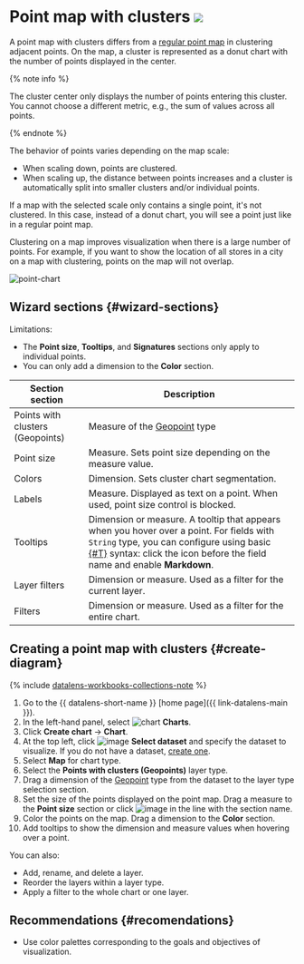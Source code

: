 # Point map with clusters ![](../../_assets/datalens/heatmap.svg)

A point map with clusters differs from a [regular point map](point-map-chart.md) in clustering adjacent points. On the map, a cluster is represented as a donut chart with the number of points displayed in the center.

{% note info %}

The cluster center only displays the number of points entering this cluster. You cannot choose a different metric, e.g., the sum of values across all points.

{% endnote %}

The behavior of points varies depending on the map scale:

* When scaling down, points are clustered.
* When scaling up, the distance between points increases and a cluster is automatically split into smaller clusters and/or individual points.

If a map with the selected scale only contains a single point, it's not clustered. In this case, instead of a donut chart, you will see a point just like in a regular point map.

Clustering on a map improves visualization when there is a large number of points. For example, if you want to show the location of all stores in a city on a map with clustering, points on the map will not overlap.

![point-chart](../../_assets/datalens/visualization-ref/cluster-point-map/cluster-point-map.png)

## Wizard sections {#wizard-sections}

Limitations:

* The **Point size**, **Tooltips**, and **Signatures** sections only apply to individual points.
* You can only add a dimension to the **Color** section.

Section<br/> section| Description
----- | ----
Points with clusters (Geopoints) | Measure of the [Geopoint](../dataset/data-types#geopoint) type
Point size | Measure. Sets point size depending on the measure value.
Colors | Dimension. Sets cluster chart segmentation.
Labels | Measure. Displayed as text on a point. When used, point size control is blocked.
Tooltips | Dimension or measure. A tooltip that appears when you hover over a point. For fields with `String` type, you can configure using basic [{#T}](../dashboard/markdown.md) syntax: click the icon before the field name and enable **Markdown**.
Layer filters | Dimension or measure. Used as a filter for the current layer.
Filters | Dimension or measure. Used as a filter for the entire chart.

## Creating a point map with clusters {#create-diagram}


{% include [datalens-workbooks-collections-note](../../_includes/datalens/operations/datalens-workbooks-collections-note-step4.md) %}


1. Go to the {{ datalens-short-name }} [home page]({{ link-datalens-main }}).
1. In the left-hand panel, select ![chart](../../_assets/console-icons/chart-column.svg) **Charts**.
1. Click **Create chart** → **Chart**.
1. At the top left, click ![image](../../_assets/console-icons/circles-intersection.svg) **Select dataset** and specify the dataset to visualize. If you do not have a dataset, [create one](../dataset/create-dataset.md#create).
1. Select **Map** for chart type.
1. Select the **Points with clusters (Geopoints)** layer type.
1. Drag a dimension of the [Geopoint](../dataset/data-types#geopoint) type from the dataset to the layer type selection section.
1. Set the size of the points displayed on the point map. Drag a measure to the **Point size** section or click ![image](../../_assets/console-icons/gear.svg) in the line with the section name.
1. Color the points on the map. Drag a dimension to the **Color** section.
1. Add tooltips to show the dimension and measure values when hovering over a point.

You can also:

* Add, rename, and delete a layer.
* Reorder the layers within a layer type.
* Apply a filter to the whole chart or one layer.

## Recommendations {#recomendations}

* Use color palettes corresponding to the goals and objectives of visualization.
